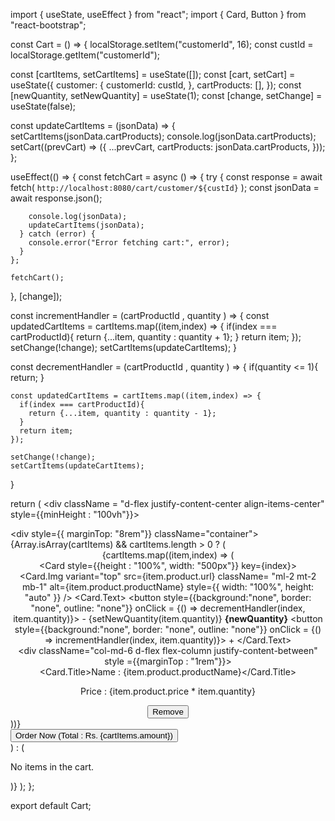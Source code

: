 import { useState, useEffect } from "react";
import { Card, Button } from "react-bootstrap";

const Cart = () => {
  localStorage.setItem("customerId", 16);
  const custId = localStorage.getItem("customerId");

  const [cartItems, setCartItems] = useState([]);
  const [cart, setCart] = useState({
    customer: {
      customerId: custId,
    },
    cartProducts: [],
  });
  const [newQuantity, setNewQuantity] = useState(1);
  const [change, setChange] = useState(false);

  const updateCartItems = (jsonData) => {
    setCartItems(jsonData.cartProducts);
    console.log(jsonData.cartProducts);
    setCart((prevCart) => ({
      ...prevCart,
      cartProducts: jsonData.cartProducts,
    }));
  };

  useEffect(() => {
    const fetchCart = async () => {
      try {
        const response = await fetch(
          `http://localhost:8080/cart/customer/${custId}`
        );
        const jsonData = await response.json();

        console.log(jsonData);
        updateCartItems(jsonData);
      } catch (error) {
        console.error("Error fetching cart:", error);
      }
    };

    fetchCart();
  }, [change]);

  const incrementHandler = (cartProductId , quantity ) => {
    const updatedCartItems = cartItems.map((item,index) => {
      if(index === cartProductId){
        return {...item, quantity : quantity + 1};
      }
      return item;
    });
    setChange(!change);
    setCartItems(updateCartItems);
  }

  const decrementHandler = (cartProductId , quantity ) => {
    if(quantity <= 1){
      return;
    }

    const updatedCartItems = cartItems.map((item,index) => {
      if(index === cartProductId){
        return {...item, quantity : quantity - 1};
      }
      return item;
    });

    setChange(!change);
    setCartItems(updateCartItems);
    
  }

  return (
    <div className = "d-flex justify-content-center align-items-center" style={{minHeight : "100vh"}}>
      <div className = "mx-auto">
        <div style={{ marginTop: "8rem"}} className="container">
        {Array.isArray(cartItems) && cartItems.length > 0 ? (
          <center>
              {cartItems.map((item,index) => (
                <div className="row mb-4"  key={item.cartProductId}>
                  <div className="col-lg-4 col-md-5 col-sm-8 mb-3">
                    <Card style={{height : "100%", width: "500px"}} key={index}>
                      <div className="row no-gutters">
                        <div className="col-md-5">
                          <Card.Img
                            variant="top"
                            src={item.product.url}
                            className= "ml-2 mt-2 mb-1"
                            alt={item.product.productName}
                            style={{ width: "100%", height: "auto" }}
                          />
                          <Card.Text>
                              <span className="mb-2">
                                <button style={{background:"none", border: "none", outline: "none"}} 
                                    onClick = {() => decrementHandler(index, item.quantity)}>
                                  -
                                </button>
                                {setNewQuantity(item.quantity)}
                                <b>{newQuantity}</b>
                                <button style={{background:"none", border: "none", outline: "none"}} 
                                    onClick = {() => incrementHandler(index, item.quantity)}>
                                  +
                                </button>
                              </span>
                          </Card.Text>
                        </div>
                        <div className="col-md-6 d-flex flex-column justify-content-between" style ={{marginTop : "1rem"}}>
                          <div>
                            <Card.Title>Name : {item.product.productName}</Card.Title>
                            <p>Price : {item.product.price * item.quantity}</p>
                            <Button variant="danger">
                              Remove
                            </Button>
                          </div>
                        </div>
                      </div>
                    </Card>
                  </div>
                </div>
              ))}
            <div className="row">
              <div className="col-lg-12 d-flex justify-content-center">
                <Button variant="success">
                  Order Now (Total : Rs. {cartItems.amount})
                </Button>
              </div>
            </div>
          </center>
        ) : (
          <p>No items in the cart.</p>
        )}
        </div>
      </div>
    </div>
  );
};

export default Cart;
